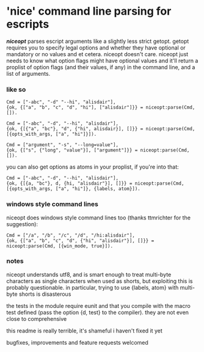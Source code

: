 # 'nice' command line parsing for escripts

***niceopt*** parses escript arguments like a slightly less strict getopt. getopt requires you to specify legal options and whether they have optional or mandatory or no values and et cetera. niceopt doesn't care. niceopt just needs to know what option flags might have optional values and it'll return a proplist of option flags (and their values, if any) in the command line, and a list of arguments.


### like so

    Cmd = ["-abc", "-d" "--hi", "alisdair"],
    {ok, {["a", "b", "c", "d", "hi"], ["alisdair"]}} = niceopt:parse(Cmd, []).

    Cmd = ["-abc", "-d", "--hi", "alisdair"],
    {ok, {[{"a", "bc"}, "d", {"hi", alisdair}], []}} = niceopt:parse(Cmd, [{opts_with_args, ["a", "hi"]}]).

    Cmd = ["argument", "-s", "--long=value"],
    {ok, {["s", {"long", "value"}], ["argument"]}} = niceopt:parse(Cmd, []).

you can also get options as atoms in your proplist, if you're into that:

    Cmd = ["-abc", "-d", "--hi", "alisdair"],
    {ok, {[{a, "bc"}, d, {hi, "alisdair"}], []}} = niceopt:parse(Cmd, [{opts_with_args, ["a", "hi"]}, {labels, atom}]).


### windows style command lines

niceopt does windows style command lines too (thanks ttmrichter for the suggestion):

    Cmd = ["/a", "/b", "/c", "/d", "/hi:alisdair"],
    {ok, {["a", "b", "c", "d", {"hi", "alisdair"}], []}} = niceopt:parse(Cmd, [{win_mode, true}]).

### notes

niceopt understands utf8, and is smart enough to treat multi-byte characters as single characters when used as shorts, but exploiting this is probably questionable. in particular, trying to use {labels, atom} with multi-byte shorts is disasterous

the tests in the module require eunit and that you compile with the macro test defined (pass the option {d, test} to the compiler). they are not even close to comprehensive

this readme is really terrible, it's shameful i haven't fixed it yet

bugfixes, improvements and feature requests welcomed